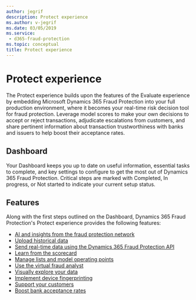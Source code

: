 ```yaml
---
author: jegrif
description: Protect experience
ms.author: v-jegrif
ms.date: 03/05/2019
ms.service:
 - d365-fraud-protection
ms.topic: conceptual
title: Protect experience
---
```



# Protect experience

The Protect experience builds upon the features of the Evaluate experience by embedding Microsoft Dynamics 365 Fraud Protection into your full production environment, where it becomes your real-time risk decision tool for fraud protection. Leverage model scores to make your own decisions to accept or reject transactions, adjudicate escalations from customers, and share pertinent information about transaction trustworthiness with banks and issuers to help boost their acceptance rates.

## Dashboard 
Your Dashboard keeps you up to date on useful information, essential tasks to complete, and key settings to configure to get the most out of Dynamics 365 Fraud Protection. Critical steps are marked with Completed, In progress, or Not started to indicate your current setup status.

## Features 
Along with the first steps outlined on the Dashboard, Dynamics 365 Fraud Protection's Protect experience provides the following features: 

- [AI and insights from the fraud protection network](fraud-protection-network.md)
- [Upload historical data](data-upload.md)
- [Send real-time data using the Dynamics 365 Fraud Protection API](send-real-time-api.md)
- [Learn from the scorecard](scorecard.md)
- [Manage lists and model operating points](lists-model-operating-points.md)
- [Use the virtual fraud analyst](virtual-fraud-analyst.md)
- [Visually explore your data](graph-explorer.md)
- [Implement device fingerprinting](device-fingerprinting.md)
- [Support your customers](risk-support.md)
- [Boost bank acceptance rates](transaction-acceptance-booster.md)
